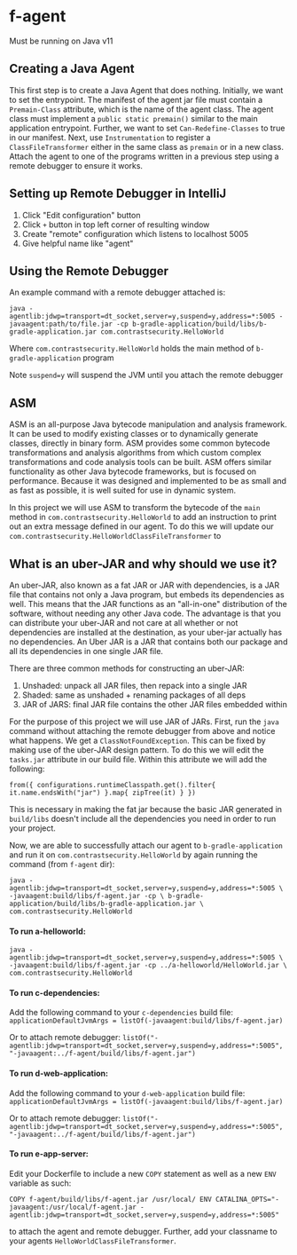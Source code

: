 # f-agent

Must be running on Java v11

## Creating a Java Agent
This first step is to create a Java Agent that does nothing. Initially, we want
to set the entrypoint. The manifest of the agent jar file must contain a 
`Premain-Class` attribute, which is the name of the agent class. The agent class
must implement a `public static premain()` similar to the main application
entrypoint. Further, we want to set `Can-Redefine-Classes` to true in our
manifest. Next, use `Instrumentation` to register a `ClassFileTransformer` either
in the same class as `premain` or in a new class. Attach the agent to one
of the programs written in a previous step using a remote debugger to ensure
it works.

## Setting up Remote Debugger in IntelliJ
1. Click "Edit configuration" button
1. Click `+` button in top left corner of resulting window
1. Create "remote" configuration which listens to localhost 5005
1. Give helpful name like "agent"

## Using the Remote Debugger
An example command with a remote debugger attached is:

`java -agentlib:jdwp=transport=dt_socket,server=y,suspend=y,address=*:5005 -javaagent:path/to/file.jar -cp b-gradle-application/build/libs/b-gradle-application.jar com.contrastsecurity.HelloWorld`

Where `com.contrastsecurity.HelloWorld` holds the main method of `b-gradle-application` program

Note `suspend=y` will suspend the JVM until you attach the remote debugger

## ASM
ASM is an all-purpose Java bytecode manipulation and analysis framework. 
It can be used to modify existing classes or to dynamically generate classes, 
directly in binary form. ASM provides some common bytecode transformations 
and analysis algorithms from which custom complex transformations and code 
analysis tools can be built. ASM offers similar functionality as other Java 
bytecode frameworks, but is focused on performance. Because it was designed and 
implemented to be as small and as fast as possible, it is well suited for use in 
dynamic system.

In this project we will use ASM to transform the bytecode of the `main` method
in `com.contrastsecurity.HelloWorld` to add an instruction to print out an 
extra message defined in our agent. To do this we will update our 
`com.contrastsecurity.HelloWorldClassFileTransformer` to 

## What is an uber-JAR and why should we use it?
An uber-JAR, also known as a fat JAR or JAR with dependencies, is a JAR file 
that contains not only a Java program, but embeds its dependencies as well. 
This means that the JAR functions as an "all-in-one" distribution of the 
software, without needing any other Java code. The advantage is that you 
can distribute your uber-JAR and not care at all whether or not 
dependencies are installed at the destination, as your uber-jar actually 
has no dependencies. An Uber JAR is a JAR that contains both our package 
and all its dependencies in one single JAR file.

There are three common methods for constructing an uber-JAR:
1. Unshaded: unpack all JAR files, then repack into a single JAR
1. Shaded: same as unshaded + renaming packages of all deps
1. JAR of JARS: final JAR file contains the other JAR files embedded within

For the purpose of this project we will use JAR of JARs.
First, run the `java` command without attaching the remote debugger
from above and notice what happens. We get a `ClassNotFoundException`. This can
be fixed by making use of the uber-JAR design pattern. To do this we will edit
the `tasks.jar` attribute in our build file. Within this attribute we will add
the following:

`from({
         configurations.runtimeClasspath.get().filter{
             it.name.endsWith("jar")
         }.map{ zipTree(it) }
     })`
     
This is necessary in making the fat jar because the basic JAR generated
in `build/libs` doesn't include all the dependencies you need in order to run
your project.

Now, we are able to successfully attach our agent to `b-gradle-application` and
run it on `com.contrastsecurity.HelloWorld` by again running the command (from
`f-agent` dir):

`java -agentlib:jdwp=transport=dt_socket,server=y,suspend=y,address=*:5005 \
-javaagent:build/libs/f-agent.jar -cp \
b-gradle-application/build/libs/b-gradle-application.jar \
com.contrastsecurity.HelloWorld`

#### To run a-helloworld:

`java -agentlib:jdwp=transport=dt_socket,server=y,suspend=y,address=*:5005 \
-javaagent:build/libs/f-agent.jar -cp ../a-helloworld/HelloWorld.jar \
com.contrastsecurity.HelloWorld`


#### To run c-dependencies:

Add the following command to your `c-dependencies` build file:
`applicationDefaultJvmArgs = listOf(-javaagent:build/libs/f-agent.jar)`

Or to attach remote debugger:
`listOf("-agentlib:jdwp=transport=dt_socket,server=y,suspend=y,address=*:5005", "-javaagent:../f-agent/build/libs/f-agent.jar")`


#### To run d-web-application:

Add the following command to your `d-web-application` build file:
`applicationDefaultJvmArgs = listOf(-javaagent:build/libs/f-agent.jar)`

Or to attach remote debugger:
`listOf("-agentlib:jdwp=transport=dt_socket,server=y,suspend=y,address=*:5005", "-javaagent:../f-agent/build/libs/f-agent.jar")`


#### To run e-app-server:

Edit your Dockerfile to include a new `COPY` statement as well as a new `ENV` variable as such:

`COPY f-agent/build/libs/f-agent.jar /usr/local/
ENV CATALINA_OPTS="-javaagent:/usr/local/f-agent.jar -agentlib:jdwp=transport=dt_socket,server=y,suspend=y,address=*:5005"`

to attach the agent and remote debugger. Further, add your classname to your agents `HelloWorldClassFileTransformer`.
